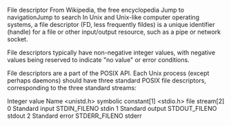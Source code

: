 File descriptor
From Wikipedia, the free encyclopedia
Jump to navigationJump to search
In Unix and Unix-like computer operating systems, a file descriptor (FD, less frequently fildes) is a unique identifier (handle) for a file or other input/output resource, such as a pipe or network socket.

File descriptors typically have non-negative integer values, with negative values being reserved to indicate "no value" or error conditions.

File descriptors are a part of the POSIX API. Each Unix process (except perhaps daemons) should have three standard POSIX file descriptors, corresponding to the three standard streams:

Integer value	Name	<unistd.h> symbolic constant[1]	<stdio.h> file stream[2]
0	Standard input	STDIN_FILENO	stdin
1	Standard output	STDOUT_FILENO	stdout
2	Standard error	STDERR_FILENO	stderr

